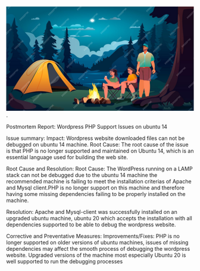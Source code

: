 ![Example Image](images/post.png).

Postmortem Report: Wordpress PHP Support Issues on ubuntu 14


Issue  summary:
 Impact: Wordpress website downloaded files can not be debugged on ubuntu 14 machine.
 Root Cause: The root cause of the issue is that PHP is no longer supported and maintained on Ubuntu 14, which is an essential language used for building the web site.

Root Cause and Resolution:
 Root Cause: The WordPress running on a LAMP stack can not be debugged due to the ubuntu 14 machine the recommended machine is  failing to meet the installation criterias of Apache and Mysql client.PHP is no longer support on this machine and therefore having some missing dependencies failing to be properly installed on the machine.

Resolution: Apache and Mysql-client was successfully installed on an upgraded ubuntu machine, ubuntu 20 which accepts the installation with all dependencies supported to be able to debug the wordpress website.

Corrective and Preventative Measures:
 Improvements/Fixes: PHP is no longer supported on older versions of ubuntu machines, issues of missing dependencies  may affect the smooth process of debugging the wordpress website. Upgraded versions of the machine most especially Ubuntu 20 is well supported to run the debugging processes
